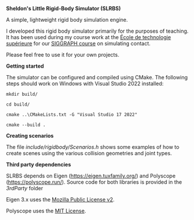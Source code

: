 **Sheldon's Little Rigid-Body Simulator (SLRBS)**

A simple, lightweight rigid body simulation engine. 

I developed this rigid body simulator primarily for the purposes of teaching.  It has been used during my course work at the [École de technologie supérieure](https://www.etsmtl.ca/) for our [SIGGRAPH course](https://siggraphcontact.github.io/) on simulating contact. 

Please feel free to use it for your own projects.


**Getting started**

The simulator can be configured and compiled using CMake. The following steps should work on Windows with Visual Studio 2022 installed:

`mkdir build/`

`cd build/`

`cmake ..\CMakeLists.txt -G "Visual Studio 17 2022"`

`cmake --build .`

**Creating scenarios**

The file *include/rigidbody/Scenarios.h* shows some examples of how to create scenes using the various collision geometries and joint types.


**Third party dependencies**

SLRBS depends on Eigen (https://eigen.tuxfamily.org/) and Polyscope (https://polyscope.run/). Source code for both libraries is provided in the *3rdParty* folder

Eigen 3.x uses the [Mozilla Public License v2](3rdParty/Eigen3/include/eigen3/Eigen/Core).

Polyscope uses the [MIT License](3rdParty/polyscope/LICENSE).

